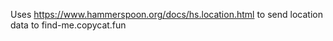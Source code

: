 Uses https://www.hammerspoon.org/docs/hs.location.html to send location data to find-me.copycat.fun

